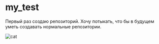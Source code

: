 # my_test
Первый раз создаю репозиторий. Хочу потыкать, что бы в будущем уметь создавать нормальные репозитории.

![cat](https://github.com/user-attachments/assets/adcdbcdd-e9a0-4f0a-8611-53690fba4212)

